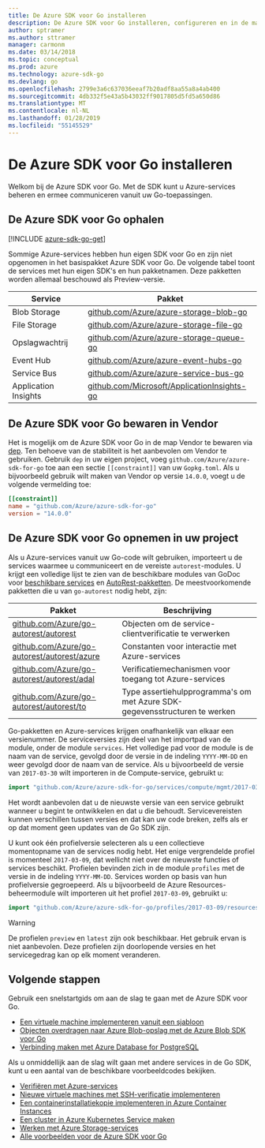 ```yaml
---
title: De Azure SDK voor Go installeren
description: De Azure SDK voor Go installeren, configureren en in de map Vendor bewaren.
author: sptramer
ms.author: sttramer
manager: carmonm
ms.date: 03/14/2018
ms.topic: conceptual
ms.prod: azure
ms.technology: azure-sdk-go
ms.devlang: go
ms.openlocfilehash: 2799e3a6c637036eeaf7b20adf8aa55a8a4ab400
ms.sourcegitcommit: 4db332f5e43a5b43032ff9017805d5fd5a650d86
ms.translationtype: MT
ms.contentlocale: nl-NL
ms.lasthandoff: 01/28/2019
ms.locfileid: "55145529"
---
```

# <a name="install-the-azure-sdk-for-go"></a>De Azure SDK voor Go installeren

Welkom bij de Azure SDK voor Go. Met de SDK kunt u Azure-services beheren en ermee communiceren vanuit uw Go-toepassingen.

## <a name="get-the-azure-sdk-for-go"></a>De Azure SDK voor Go ophalen

[!INCLUDE [azure-sdk-go-get](includes/azure-sdk-go-get.md)]

Sommige Azure-services hebben hun eigen SDK voor Go en zijn niet opgenomen in het basispakket Azure SDK voor Go. De volgende tabel toont de services met hun eigen SDK's en hun pakketnamen. Deze pakketten worden allemaal beschouwd als Preview-versie.

| Service | Pakket |
|---------|---------|
| Blob Storage | [github.com/Azure/azure-storage-blob-go](https://github.com/Azure/azure-storage-blob-go) |
| File Storage | [github.com/Azure/azure-storage-file-go](https://github.com/Azure/azure-storage-file-go) |
| Opslagwachtrij | [github.com/Azure/azure-storage-queue-go](https://github.com/Azure/azure-storage-queue-go) |
| Event Hub | [github.com/Azure/azure-event-hubs-go](https://github.com/Azure/azure-event-hubs-go) |
| Service Bus | [github.com/Azure/azure-service-bus-go](https://github.com/Azure/azure-service-bus-go) |
| Application Insights | [github.com/Microsoft/ApplicationInsights-go](https://github.com/Microsoft/ApplicationInsights-go) |

## <a name="vendor-the-azure-sdk-for-go"></a>De Azure SDK voor Go bewaren in Vendor

Het is mogelijk om de Azure SDK voor Go in de map Vendor te bewaren via [dep](https://github.com/golang/dep). Ten behoeve van de stabiliteit is het aanbevolen om Vendor te gebruiken. Gebruik `dep` in uw eigen project, voeg `github.com/Azure/azure-sdk-for-go` toe aan een sectie `[[constraint]]` van uw `Gopkg.toml`. Als u bijvoorbeeld gebruik wilt maken van Vendor op versie `14.0.0`, voegt u de volgende vermelding toe:

```toml
[[constraint]]
name = "github.com/Azure/azure-sdk-for-go"
version = "14.0.0"
```

## <a name="include-the-azure-sdk-for-go-in-your-project"></a>De Azure SDK voor Go opnemen in uw project

Als u Azure-services vanuit uw Go-code wilt gebruiken, importeert u de services waarmee u communiceert en de vereiste `autorest`-modules.
U krijgt een volledige lijst te zien van de beschikbare modules van GoDoc voor [beschikbare services](https://godoc.org/github.com/Azure/azure-sdk-for-go) en [AutoRest-pakketten](https://godoc.org/github.com/Azure/go-autorest). De meestvoorkomende pakketten die u van `go-autorest` nodig hebt, zijn:

| Pakket | Beschrijving |
|---------|-------------|
| [github.com/Azure/go-autorest/autorest][autorest] | Objecten om de service-clientverificatie te verwerken |
| [github.com/Azure/go-autorest/autorest/azure][autorest/azure] | Constanten voor interactie met Azure-services |
| [github.com/Azure/go-autorest/autorest/adal][autorest/adal] | Verificatiemechanismen voor toegang tot Azure-services |
| [github.com/Azure/go-autorest/autorest/to][autorest/to] | Type assertiehulpprogramma's om met Azure SDK-gegevensstructuren te werken |

[autorest]: https://godoc.org/github.com/Azure/go-autorest/autorest
[autorest/azure]: https://godoc.org/github.com/Azure/go-autorest/autorest/azure
[autorest/adal]: https://godoc.org/github.com/Azure/go-autorest/autorest/adal
[autorest/to]: https://godoc.org/github.com/Azure/go-autorest/autorest/to

Go-pakketten en Azure-services krijgen onafhankelijk van elkaar een versienummer. De serviceversies zijn deel van het importpad van de module, onder de module `services`. Het volledige pad voor de module is de naam van de service, gevolgd door de versie in de indeling `YYYY-MM-DD` en weer gevolgd door de naam van de service. Als u bijvoorbeeld de versie van `2017-03-30` wilt importeren in de Compute-service, gebruikt u:

```go
import "github.com/Azure/azure-sdk-for-go/services/compute/mgmt/2017-03-30/compute"
```

Het wordt aanbevolen dat u de nieuwste versie van een service gebruikt wanneer u begint te ontwikkelen en dat u die behoudt.
Servicevereisten kunnen verschillen tussen versies en dat kan uw code breken, zelfs als er op dat moment geen updates van de Go SDK zijn.

U kunt ook één profielversie selecteren als u een collectieve momentopname van de services nodig hebt. Het enige vergrendelde profiel is momenteel `2017-03-09`, dat wellicht niet over de nieuwste functies of services beschikt. Profielen bevinden zich in de module `profiles` met de versie in de indeling `YYYY-MM-DD`. Services worden op basis van hun profielversie gegroepeerd. Als u bijvoorbeeld de Azure Resources-beheermodule wilt importeren uit het profiel `2017-03-09`, gebruikt u:

```go
import "github.com/Azure/azure-sdk-for-go/profiles/2017-03-09/resources/mgmt/resources"
```

> [!WARNING]
> De profielen `preview` en `latest` zijn ook beschikbaar. Het gebruik ervan is niet aanbevolen. Deze profielen zijn doorlopende versies en het servicegedrag kan op elk moment veranderen.

## <a name="next-steps"></a>Volgende stappen

Gebruik een snelstartgids om aan de slag te gaan met de Azure SDK voor Go.

* [Een virtuele machine implementeren vanuit een sjabloon](azure-sdk-go-qs-vm.md)
* [Objecten overdragen naar Azure Blob-opslag met de Azure Blob SDK voor Go](/azure/storage/blobs/storage-quickstart-blobs-go?toc=%2fgo%2fazure%2ftoc.json)
* [Verbinding maken met Azure Database for PostgreSQL](/azure/postgresql/connect-go?toc=%2fgo%2fazure%2ftoc.json)

Als u onmiddellijk aan de slag wilt gaan met andere services in de Go SDK, kunt u een aantal van de beschikbare voorbeeldcodes bekijken.

* [Verifiëren met Azure-services](https://github.com/Azure-Samples/azure-sdk-for-go-samples/tree/master/internal/iam)
* [Nieuwe virtuele machines met SSH-verificatie implementeren](https://github.com/Azure-Samples/azure-sdk-for-go-samples/tree/master/compute)
* [Een containerinstallatiekopie implementeren in Azure Container Instances](https://github.com/Azure-Samples/azure-sdk-for-go-samples/tree/master/compute)
* [Een cluster in Azure Kubernetes Service maken](https://github.com/Azure-Samples/azure-sdk-for-go-samples/blob/master/compute)
* [Werken met Azure Storage-services](https://github.com/Azure-Samples/azure-sdk-for-go-samples/tree/master/storage)
* [Alle voorbeelden voor de Azure SDK voor Go](https://github.com/azure-samples/azure-sdk-for-go-samples)
